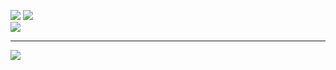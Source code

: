 ![](https://github-readme-stats.vercel.app/api?username=quangdang46&theme=radical&hide_border=false&include_all_commits=false&count_private=true)
![](https://github-readme-streak-stats.herokuapp.com/?user=quangdang46&theme=radical&hide_border=false)<br/>
![](https://github-readme-stats.vercel.app/api/top-langs/?username=quangdang46&theme=radical&hide_border=false&include_all_commits=false&count_private=true&layout=compact)

---
[![](https://visitcount.itsvg.in/api?id=quangdang46&icon=0&color=0)](https://visitcount.itsvg.in)
